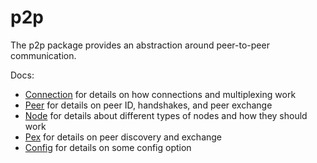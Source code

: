# p2p

The p2p package provides an abstraction around peer-to-peer communication.

Docs:

- [Connection](https://github.com/incognito-core-libs/tendermint/blob/master/docs/spec/p2p/connection.md) for details on how connections and multiplexing work
- [Peer](https://github.com/incognito-core-libs/tendermint/blob/master/docs/spec/p2p/peer.md) for details on peer ID, handshakes, and peer exchange
- [Node](https://github.com/incognito-core-libs/tendermint/blob/master/docs/spec/p2p/node.md) for details about different types of nodes and how they should work
- [Pex](https://github.com/incognito-core-libs/tendermint/blob/master/docs/spec/reactors/pex/pex.md) for details on peer discovery and exchange
- [Config](https://github.com/incognito-core-libs/tendermint/blob/master/docs/spec/p2p/config.md) for details on some config option
